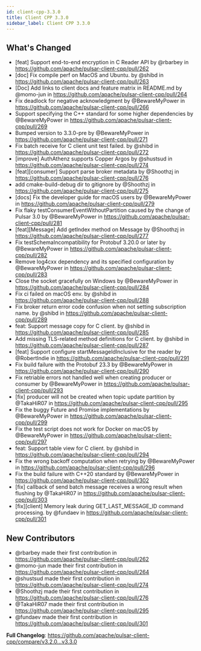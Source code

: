 ```yaml
---
id: client-cpp-3.3.0
title: Client CPP 3.3.0
sidebar_label: Client CPP 3.3.0
---
```


## What's Changed
* [feat] Support end-to-end encryption in C Reader API by @rbarbey in https://github.com/apache/pulsar-client-cpp/pull/262
* [doc] Fix compile perf on MacOS and Ubuntu. by @shibd in https://github.com/apache/pulsar-client-cpp/pull/263
* [Doc] Add links to client docs and feature matrix in README.md by @momo-jun in https://github.com/apache/pulsar-client-cpp/pull/264
* Fix deadlock for negative acknowledgment by @BewareMyPower in https://github.com/apache/pulsar-client-cpp/pull/266
* Support specifying the C++ standard for some higher dependencies by @BewareMyPower in https://github.com/apache/pulsar-client-cpp/pull/269
* Bumped version to 3.3.0-pre by @BewareMyPower in https://github.com/apache/pulsar-client-cpp/pull/271
* Fix batch receive for C client unit test failed. by @shibd in https://github.com/apache/pulsar-client-cpp/pull/272
* [improve] AuthAthenz supports Copper Argos by @shustsud in https://github.com/apache/pulsar-client-cpp/pull/274
* [feat][consumer] Support parse broker metadata by @Shoothzj in https://github.com/apache/pulsar-client-cpp/pull/276
* add cmake-build-debug dir to gitignore by @Shoothzj in https://github.com/apache/pulsar-client-cpp/pull/275
* [docs] Fix the developer guide for macOS users by @BewareMyPower in https://github.com/apache/pulsar-client-cpp/pull/279
* Fix flaky testConsumerEventWithoutPartition caused by the change of Pulsar 3.0 by @BewareMyPower in https://github.com/apache/pulsar-client-cpp/pull/281
* [feat][Message] Add getIndex method on Message by @Shoothzj in https://github.com/apache/pulsar-client-cpp/pull/277
* Fix testSchemaIncompatibility for Protobuf 3.20.0 or later by @BewareMyPower in https://github.com/apache/pulsar-client-cpp/pull/282
* Remove log4cxx dependency and its specified configuration by @BewareMyPower in https://github.com/apache/pulsar-client-cpp/pull/283
* Close the socket gracefully on Windows by @BewareMyPower in https://github.com/apache/pulsar-client-cpp/pull/284
* Fix ci failed on macOS env. by @shibd in https://github.com/apache/pulsar-client-cpp/pull/288
* Fix broker return error code confusion when not setting subscription name. by @shibd in https://github.com/apache/pulsar-client-cpp/pull/289
* feat: Support message copy for C client. by @shibd in https://github.com/apache/pulsar-client-cpp/pull/285
* Add missing TLS-related method definitions for C client. by @shibd in https://github.com/apache/pulsar-client-cpp/pull/287
* [feat] Support configure startMessageIdInclusive for the reader by @RobertIndie in https://github.com/apache/pulsar-client-cpp/pull/291
* Fix build failure with the Protobuf 23.3 by @BewareMyPower in https://github.com/apache/pulsar-client-cpp/pull/290
* Fix retriable errors not handled well when creating producer or consumer by @BewareMyPower in https://github.com/apache/pulsar-client-cpp/pull/293
* [fix] producer will not be created when topic update partition by @TakaHiR07 in https://github.com/apache/pulsar-client-cpp/pull/295
* Fix the buggy Future and Promise implementations by @BewareMyPower in https://github.com/apache/pulsar-client-cpp/pull/299
* Fix the test script does not work for Docker on macOS by @BewareMyPower in https://github.com/apache/pulsar-client-cpp/pull/297
* feat: Support table view for C client. by @shibd in https://github.com/apache/pulsar-client-cpp/pull/294
* Fix the wrong backoff computation when retrying by @BewareMyPower in https://github.com/apache/pulsar-client-cpp/pull/296
* Fix the build failure with C++20 standard by @BewareMyPower in https://github.com/apache/pulsar-client-cpp/pull/302
* [fix] callback of send batch message receives a wrong result when flushing by @TakaHiR07 in https://github.com/apache/pulsar-client-cpp/pull/303
* [fix][client] Memory leak during GET_LAST_MESSAGE_ID command processing. by @fundaev in https://github.com/apache/pulsar-client-cpp/pull/301

## New Contributors
* @rbarbey made their first contribution in https://github.com/apache/pulsar-client-cpp/pull/262
* @momo-jun made their first contribution in https://github.com/apache/pulsar-client-cpp/pull/264
* @shustsud made their first contribution in https://github.com/apache/pulsar-client-cpp/pull/274
* @Shoothzj made their first contribution in https://github.com/apache/pulsar-client-cpp/pull/276
* @TakaHiR07 made their first contribution in https://github.com/apache/pulsar-client-cpp/pull/295
* @fundaev made their first contribution in https://github.com/apache/pulsar-client-cpp/pull/301

**Full Changelog**: https://github.com/apache/pulsar-client-cpp/compare/v3.2.0...v3.3.0
